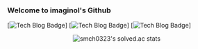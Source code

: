### Welcome to imaginol's Github



[![Tech Blog Badge](http://img.shields.io/badge/-C-black?style=flat-square)]
[![Tech Blog Badge](http://img.shields.io/badge/-C%20++-black?style=flat-square)]
[![Tech Blog Badge](http://img.shields.io/badge/-C%20##-black?style=flat-square)]


  <div align=center>

  ![smch0323's solved.ac stats](https://github-readme-solvedac.hyp3rflow.vercel.app/api/?handle=smch0323) 
  
  </div>
